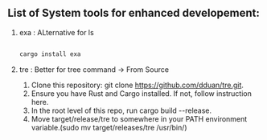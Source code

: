 ## List of System tools for enhanced developement:

1. exa : ALternative for ls 
   ```bash
   
   cargo install exa
   ```
2. tre : Better for tree command 
	->
	From Source

    1. Clone this repository: git clone https://github.com/dduan/tre.git.
    2. Ensure you have Rust and Cargo installed. If not, follow instruction here.
    3. In the root level of this repo, run cargo build --release.
    4. Move target/release/tre to somewhere in your PATH environment variable.(sudo mv target/releases/tre /usr/bin/)
	
	
